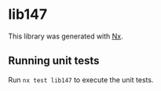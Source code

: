 # lib147

This library was generated with [Nx](https://nx.dev).

## Running unit tests

Run `nx test lib147` to execute the unit tests.
